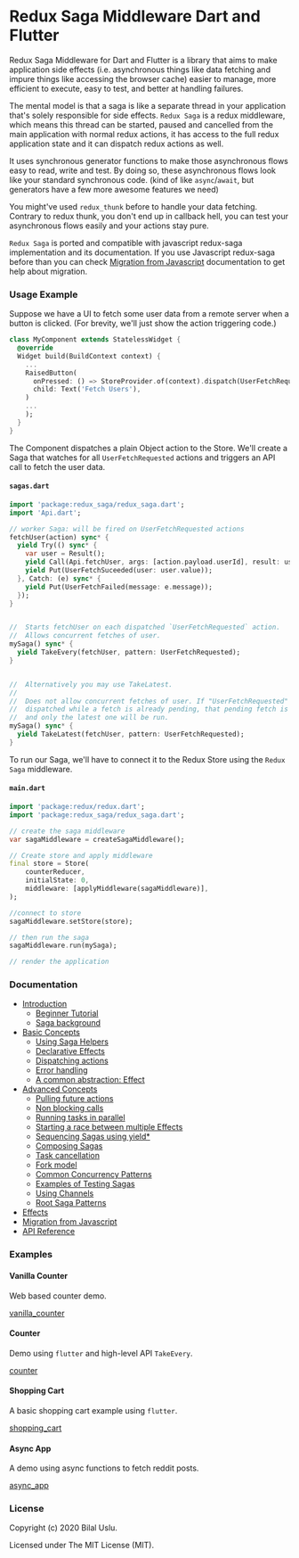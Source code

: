 # Redux Saga Middleware Dart and Flutter

Redux Saga Middleware for Dart and Flutter is a library that aims to make application side effects (i.e. asynchronous things like data fetching and impure things like accessing the browser cache) easier to manage, more efficient to execute, easy to test, and better at handling failures.

The mental model is that a saga is like a separate thread in your application that's solely responsible for side effects. `Redux Saga` is a redux middleware, which means this thread can be started, paused and cancelled from the main application with normal redux actions, it has access to the full redux application state and it can dispatch redux actions as well.

It uses synchronous generator functions to make those asynchronous flows easy to read, write and test. By doing so, these asynchronous flows look like your standard synchronous code. (kind of like `async`/`await`, but generators have a few more awesome features we need)

You might've used `redux_thunk` before to handle your data fetching. Contrary to redux thunk, you don't end up in callback hell, you can test your asynchronous flows easily and your actions stay pure.

`Redux Saga` is ported and compatible with javascript redux-saga implementation and its documentation. If you use Javascript redux-saga before than you can check [Migration from Javascript](https://github.com/reduxsaga/redux_saga/blob/master/doc/migration/README.md) documentation to get help about migration.

### Usage Example

Suppose we have a UI to fetch some user data from a remote server when a button is clicked. (For brevity, we'll just show the action triggering code.)

```dart
class MyComponent extends StatelessWidget {
  @override
  Widget build(BuildContext context) {
    ...
    RaisedButton(
      onPressed: () => StoreProvider.of(context).dispatch(UserFetchRequested()),
      child: Text('Fetch Users'),
    )
    ...
    );
  }
}
```

The Component dispatches a plain Object action to the Store. We'll create a Saga that watches for all `UserFetchRequested` actions and triggers an API call to fetch the user data.

#### `sagas.dart`

```dart
import 'package:redux_saga/redux_saga.dart';
import 'Api.dart';

// worker Saga: will be fired on UserFetchRequested actions
fetchUser(action) sync* {
  yield Try(() sync* {
    var user = Result();
    yield Call(Api.fetchUser, args: [action.payload.userId], result: user);
    yield Put(UserFetchSuceeded(user: user.value));
  }, Catch: (e) sync* {
    yield Put(UserFetchFailed(message: e.message));
  });
}


//  Starts fetchUser on each dispatched `UserFetchRequested` action.
//  Allows concurrent fetches of user.
mySaga() sync* {
  yield TakeEvery(fetchUser, pattern: UserFetchRequested);
}


//  Alternatively you may use TakeLatest.
//
//  Does not allow concurrent fetches of user. If "UserFetchRequested" gets
//  dispatched while a fetch is already pending, that pending fetch is cancelled
//  and only the latest one will be run.
mySaga() sync* {
  yield TakeLatest(fetchUser, pattern: UserFetchRequested);
}

```

To run our Saga, we'll have to connect it to the Redux Store using the `Redux Saga` middleware.

#### `main.dart`

```dart
import 'package:redux/redux.dart';
import 'package:redux_saga/redux_saga.dart';

// create the saga middleware
var sagaMiddleware = createSagaMiddleware();

// Create store and apply middleware
final store = Store(
    counterReducer,
    initialState: 0,
    middleware: [applyMiddleware(sagaMiddleware)],
);

//connect to store
sagaMiddleware.setStore(store);

// then run the saga
sagaMiddleware.run(mySaga);

// render the application
```

### Documentation

* [Introduction](https://github.com/reduxsaga/redux_saga/blob/master/doc/introduction/README.md)
  * [Beginner Tutorial](https://github.com/reduxsaga/redux_saga/blob/master/doc/introduction/BeginnerTutorial.md)
  * [Saga background](https://github.com/reduxsaga/redux_saga/blob/master/doc/introduction/SagaBackground.md)
* [Basic Concepts](https://github.com/reduxsaga/redux_saga/blob/master/doc/basics/README.md)
  * [Using Saga Helpers](https://github.com/reduxsaga/redux_saga/blob/master/doc/basics/UsingSagaHelpers.md)
  * [Declarative Effects](https://github.com/reduxsaga/redux_saga/blob/master/doc/basics/DeclarativeEffects.md)
  * [Dispatching actions](https://github.com/reduxsaga/redux_saga/blob/master/doc/basics/DispatchingActions.md)
  * [Error handling](https://github.com/reduxsaga/redux_saga/blob/master/doc/basics/ErrorHandling.md)
  * [A common abstraction: Effect](https://github.com/reduxsaga/redux_saga/blob/master/doc/basics/Effect.md)
* [Advanced Concepts](https://github.com/reduxsaga/redux_saga/blob/master/doc/advanced/README.md)
  * [Pulling future actions](https://github.com/reduxsaga/redux_saga/blob/master/doc/advanced/FutureActions.md)
  * [Non blocking calls](https://github.com/reduxsaga/redux_saga/blob/master/doc/advanced/NonBlockingCalls.md)
  * [Running tasks in parallel](https://github.com/reduxsaga/redux_saga/blob/master/doc/advanced/RunningTasksInParallel.md)
  * [Starting a race between multiple Effects](https://github.com/reduxsaga/redux_saga/blob/master/doc/advanced/RacingEffects.md)
  * [Sequencing Sagas using yield*](https://github.com/reduxsaga/redux_saga/blob/master/doc/advanced/SequencingSagas.md)
  * [Composing Sagas](https://github.com/reduxsaga/redux_saga/blob/master/doc/advanced/ComposingSagas.md)
  * [Task cancellation](https://github.com/reduxsaga/redux_saga/blob/master/doc/advanced/TaskCancellation.md)
  * [Fork model](https://github.com/reduxsaga/redux_saga/blob/master/doc/advanced/ForkModel.md)
  * [Common Concurrency Patterns](https://github.com/reduxsaga/redux_saga/blob/master/doc/advanced/Concurrency.md)
  * [Examples of Testing Sagas](https://github.com/reduxsaga/redux_saga/blob/master/doc/advanced/Testing.md)
  * [Using Channels](https://github.com/reduxsaga/redux_saga/blob/master/doc/advanced/Channels.md)
  * [Root Saga Patterns](https://github.com/reduxsaga/redux_saga/blob/master/doc/advanced/RootSaga.md)
* [Effects](https://github.com/reduxsaga/redux_saga/blob/master/doc/effects/README.md)
* [Migration from Javascript](https://github.com/reduxsaga/redux_saga/blob/master/doc/migration/README.md)
* [API Reference](https://pub.dev/documentation/redux_saga)

### Examples

#### Vanilla Counter

Web based counter demo.

[vanilla_counter](https://github.com/reduxsaga/vanilla_counter)

#### Counter

Demo using `flutter` and high-level API `TakeEvery`.

[counter](https://github.com/reduxsaga/counter)

#### Shopping Cart

A basic shopping cart example using `flutter`.

[shopping_cart](https://github.com/reduxsaga/shopping_cart)

#### Async App

A demo using async functions to fetch reddit posts.

[async_app](https://github.com/reduxsaga/async_app)

### License
Copyright (c) 2020 Bilal Uslu.

Licensed under The MIT License (MIT).

